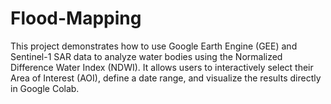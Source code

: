 # Flood-Mapping
This project demonstrates how to use Google Earth Engine (GEE) and Sentinel-1 SAR data to analyze water bodies using the Normalized Difference Water Index (NDWI).   It allows users to interactively select their Area of Interest (AOI), define a date range, and visualize the results directly in Google Colab.

